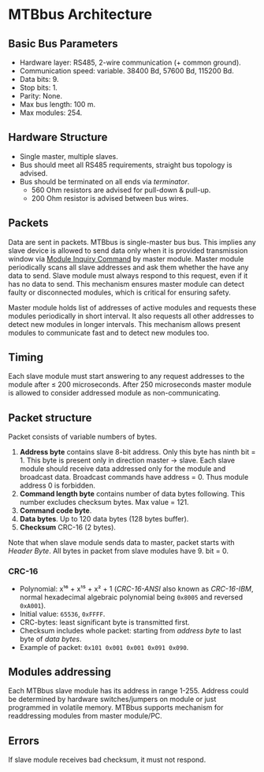 MTBbus Architecture
===================

## Basic Bus Parameters

* Hardware layer: RS485, 2-wire communication (+ common ground).
* Communication speed: variable. 38400 Bd, 57600 Bd, 115200 Bd.
* Data bits: 9.
* Stop bits: 1.
* Parity: None.
* Max bus length: 100 m.
* Max modules: 254.

## Hardware Structure

* Single master, multiple slaves.
* Bus should meet all RS485 requirements, straight bus topology is advised.
* Bus should be terminated on all ends via *terminator*.
  - 560 Ohm resistors are advised for pull-down & pull-up.
  - 200 Ohm resistor is advised between bus wires.

## Packets

Data are sent in packets. MTBbus is single-master bus bus. This implies any
slave device is allowed to send data only when it is provided transmission
window via [Module Inquiry Command](commands.md#mosi-module-inquiery) by master
module. Master module periodically scans all slave addresses and ask them
whether the have any data to send. Slave module must always respond to this
request, even if it has no data to send. This mechanism ensures master module
can detect faulty or disconnected modules, which is critical for ensuring
safety.

Master module holds list of addresses of active modules and requests these
modules periodically in short interval. It also requests all other addresses
to detect new modules in longer intervals. This mechanism allows present modules
to communicate fast and to detect new modules too.

## Timing

Each slave module must start answering to any request addresses to the module
after ≤ 200 microseconds. After 250 microseconds master module is allowed to
consider addressed module as non-communicating.

## Packet structure

Packet consists of variable numbers of bytes.

1. **Address byte** contains slave 8-bit address. Only this byte has ninth
   bit = 1. This byte is present only in direction master → slave. Each slave
   module should receive data addressed only for the module and broadcast data.
   Broadcast commands have address = 0. Thus module address 0 is forbidden.
2. **Command length byte** contains number of data bytes following. This number
   excludes checksum bytes. Max value = 121.
3. **Command code byte**.
4. **Data bytes**. Up to 120 data bytes (128 bytes buffer).
5. **Checksum** CRC-16 (2 bytes).

Note that when slave module sends data to master, packet starts with *Header
Byte*. All bytes in packet from slave modules have 9. bit = 0.

### CRC-16

* Polynomial: x¹⁶ + x¹⁵ + x² + 1 (*CRC-16-ANSI* also known as *CRC-16-IBM*,
  normal hexadecimal algebraic polynomial being `0x8005` and reversed `0xA001`).
* Initial value: `65536`, `0xFFFF`.
* CRC-bytes: least significant byte is transmitted first.
* Checksum includes whole packet: starting from *address byte* to last byte of
  *data bytes*.
* Example of packet: `0x101 0x001 0x001 0x091 0x090`.

## Modules addressing

Each MTBbus slave module has its address in range 1-255. Address could be
determined by hardware switches/jumpers on module or just programmed in
volatile memory. MTBbus supports mechanism for readdressing modules from master
module/PC.

## Errors

If slave module receives bad checksum, it must not respond.
